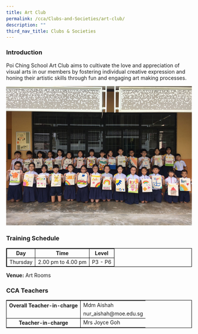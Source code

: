 ```yaml
---
title: Art Club
permalink: /cca/Clubs-and-Societies/art-club/
description: ""
third_nav_title: Clubs & Societies
---
```

### Introduction

Poi Ching School Art Club aims to cultivate the love and appreciation of visual arts in our members by fostering individual creative expression and honing their artistic skills through fun and engaging art making processes. 


![](/images/art1.jpg)

 ### Training Schedule


<table style="border-collapse: collapse; border: 1px solid black;">
  <thead>
    <tr>
      <th style="border: 1px solid black;">Day</th>
      <th style="border: 1px solid black;">Time</th>
      <th style="border: 1px solid black;">Level</th>
    </tr>
  </thead>
  <tbody>
    <tr>
    </tr><tr>
      <td style="border: 1px solid black;">Thursday</td>
      <td style="border: 1px solid black;">2.00 pm to 4.00 pm</td>
      <td style="border: 1px solid black;">P3 - P6</td>
    </tr>
    </tbody>
</table>


**Venue:**
Art Rooms


### CCA Teachers

<table style="border-collapse: collapse; border: 1px solid black;">
  <tbody>
    <tr>
      <th style="border: none; border-right: 1px solid black">Overall Teacher-in-charge
      </th><td style="border: none;">Mdm Aishah</td>
		 </tr>
    <tr>
      <td style="border-bottom: 1px solid black; border-right: 1px solid black"></td>
      <td style="border-bottom: 1px solid black;">nur_aishah@moe.edu.sg</td>
    </tr>
    <tr>
      <th style="border: none; border-right: 1px solid black">Teacher-in-charge
  </th>
			<td style="border: none;">Mrs Joyce Goh  </td>
    </tr>
     </tbody>
</table>


